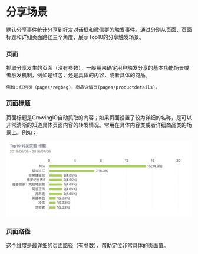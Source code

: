 # 分享场景

默认分享事件统计分享到好友对话框和微信群的触发事件。通过分别从页面、页面标题和详细页面路径三个角度，展示Top10的分享触发场景。

### 页面

抓取分享发生的页面（没有参数），一般用来确定用户触发分享的基本功能场景或者触发机制，例如是红包，还是具体的内容，或者具体的商品。

`例如：红包页（pages/regbag)，商品详情页(pages/productdetails)。` 

### 页面标题

页面标题是GrowingIO自动抓取的内容；如果页面设置了较为详细的名称，是可以非常清晰的知道具体页面内容的转发情况。常用在具体内容类或者详细商品类的场景上。例如：

![](../.gitbook/assets/image%20%281%29.png)

### 页面路径

这个维度是最详细的页面路径（有参数），帮助定位非常具体的页面值。

